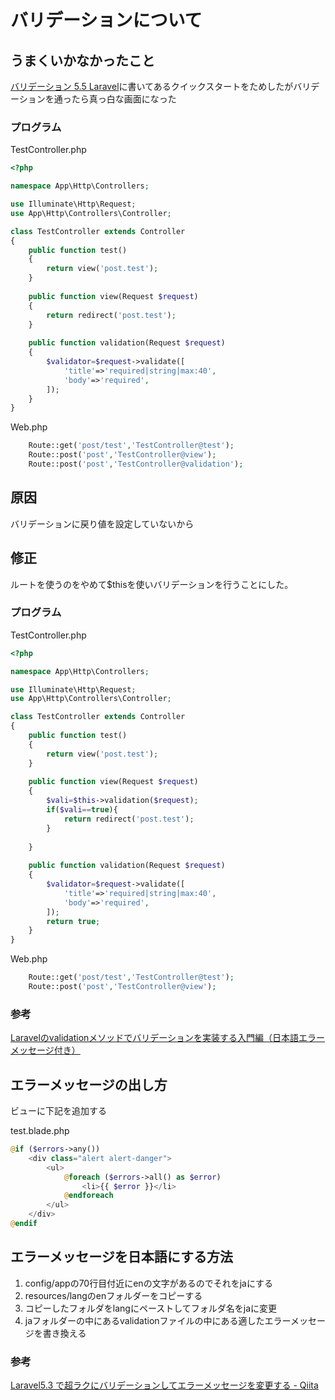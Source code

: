 # バリデーションについて

## うまくいかなかったこと

[バリデーション 5\.5 Laravel](https://readouble.com/laravel/5.5/ja/validation.html)に書いてあるクイックスタートをためしたがバリデーションを通ったら真っ白な画面になった

### プログラム
TestController.php
```php
<?php

namespace App\Http\Controllers;

use Illuminate\Http\Request;
use App\Http\Controllers\Controller;

class TestController extends Controller
{
    public function test()
    {
        return view('post.test');
    }
    
    public function view(Request $request)
    {
        return redirect('post.test');
    }
    
    public function validation(Request $request)
    {
        $validator=$request->validate([
            'title'=>'required|string|max:40',
            'body'=>'required',
        ]);
    }
}
```

Web.php
```php
    Route::get('post/test','TestController@test');
    Route::post('post','TestController@view');
    Route::post('post','TestController@validation');
```
## 原因
バリデーションに戻り値を設定していないから
## 修正
ルートを使うのをやめて$thisを使いバリデーションを行うことにした。

### プログラム
TestController.php
```php
<?php

namespace App\Http\Controllers;

use Illuminate\Http\Request;
use App\Http\Controllers\Controller;

class TestController extends Controller
{
    public function test()
    {
        return view('post.test');
    }
    
    public function view(Request $request)
    {
        $vali=$this->validation($request);
        if($vali==true){
            return redirect('post.test');
        }
        
    }
    
    public function validation(Request $request)
    {
        $validator=$request->validate([
            'title'=>'required|string|max:40',
            'body'=>'required',
        ]);
        return true;
    }
}
```
Web.php
```php
    Route::get('post/test','TestController@test');
    Route::post('post','TestController@view');
```
### 参考
[Laravelのvalidationメソッドでバリデーションを実装する入門編（日本語エラーメッセージ付き）](https://www.ritolab.com/entry/40)


## エラーメッセージの出し方
ビューに下記を追加する

test.blade.php
```php
@if ($errors->any())
    <div class="alert alert-danger">
        <ul>
            @foreach ($errors->all() as $error)
                <li>{{ $error }}</li>
            @endforeach
        </ul>
    </div>
@endif
```

## エラーメッセージを日本語にする方法
1. config/appの70行目付近にenの文字があるのでそれをjaにする
2. resources/langのenフォルダーをコピーする
3. コピーしたフォルダをlangにペーストしてフォルダ名をjaに変更
4. jaフォルダーの中にあるvalidationファイルの中にある適したエラーメッセージを書き換える

### 参考
[Laravel5\.3 で超ラクにバリデーションしてエラーメッセージを変更する \- Qiita](https://qiita.com/komatzz/items/422bcba9847ca3a79fe9)
